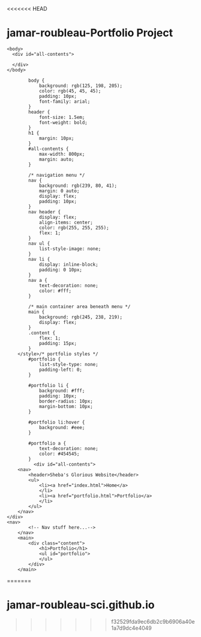<<<<<<< HEAD
# jamar-roubleau-Portfolio Project
<!DOCTYPE HTML>
<html>
    <head>
    </head>

    <body>
      <div id="all-contents">
      
      </div>
    </body>
</html>
<head>
        <title>Jamar Roubleau Portfolio Project</title>
    </head>

            body {
                background: rgb(125, 198, 205);
                color: rgb(45, 45, 45);
                padding: 10px;
                font-family: arial;
            }
            header {
                font-size: 1.5em;
                font-weight: bold;
            }
            h1 {
                margin: 10px;
            }
            #all-contents {
                max-width: 800px;
                margin: auto;
            }
    
            /* navigation menu */
            nav {
                background: rgb(239, 80, 41);
                margin: 0 auto;
                display: flex;
                padding: 10px;
            }
            nav header {
                display: flex;
                align-items: center;
                color: rgb(255, 255, 255);
                flex: 1;
            }
            nav ul {
                list-style-image: none;
            }
            nav li {
                display: inline-block;
                padding: 0 10px;
            }
            nav a {
                text-decoration: none;
                color: #fff;
            }
    
            /* main container area beneath menu */
            main {
                background: rgb(245, 238, 219);
                display: flex;
            }
            .content {
                flex: 1;
                padding: 15px;
            }
        </style>/* portfolio styles */
            #portfolio {
                list-style-type: none;
                padding-left: 0;
            }
            
            #portfolio li {
                background: #fff;
                padding: 10px;
                border-radius: 10px;
                margin-bottom: 10px;
            }
            
            #portfolio li:hover {
                background: #eee;
            } 
            
            #portfolio a {
                text-decoration: none;
                color: #454545;
            }
              <div id="all-contents">
        <nav>
            <header>Sheba's Glorious Website</header>
            <ul>
                <li><a href="index.html">Home</a>
                </li>
                <li><a href="portfolio.html">Portfolio</a>
                </li>
            </ul>
        </nav>
    </div>
    <nav>
            <!-- Nav stuff here...-->
        </nav> 
        <main>
            <div class="content">
                <h1>Portfolio</h1>
                <ul id="portfolio">
                </ul>
            </div>
        </main>
=======
# jamar-roubleau-sci.github.io
>>>>>>> f32529fda9ec6db2c9b6906a40e1a7d9dc4e4049
